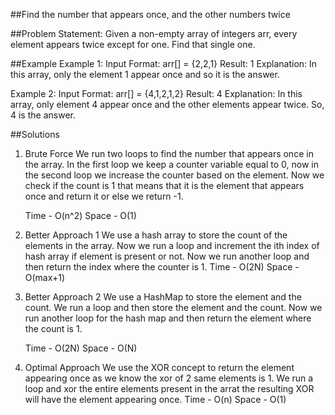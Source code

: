 ##Find the number that appears once, and the other numbers twice

##Problem Statement: Given a non-empty array of integers arr, every element appears twice except for one. Find that single one.

##Example
Example 1:
Input Format: arr[] = {2,2,1}
Result: 1
Explanation: In this array, only the element 1 appear once and so it is the answer.

Example 2:
Input Format: arr[] = {4,1,2,1,2}
Result: 4
Explanation: In this array, only element 4 appear once and the other elements appear twice. So, 4 is the answer.

##Solutions

1. Brute Force
   We run two loops to find the number that appears once in the array. In the first loop we keep a counter variable equal to 0, now in the second loop we increase the counter based on the element. Now we check if the count is 1 that means that it is the element that appears once and return it or else we return -1.

   Time - O(n^2)
   Space - O(1)

2. Better Approach 1
   We use a hash array to store the count of the elements in the array. Now we run a loop and increment the ith index of hash array if element is present or not. Now we run another loop and then return the index where the counter is 1.
   Time - O(2N)
   Space - O(max+1)

3. Better Approach 2
   We use a HashMap to store the element and the count. We run a loop and then store the element and the count. Now we run another loop for the hash map and then return the element where the count is 1.

   Time - O(2N)
   Space - O(N)

4. Optimal Approach
   We use the XOR concept to return the element appearing once as we know the xor of 2 same elements is 1. We run a loop and xor the entire elements present in the arrat the resulting XOR will have the element appearing once.
   Time - O(n)
   Space - O(1)
